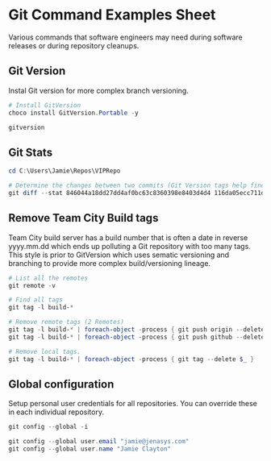 # Git Command Examples Sheet

Various commands that software engineers may need during software releases or during repository cleanups.

## Git Version

Instal Git version for more complex branch versioning.

```PowerShell
# Install GitVersion
choco install GitVersion.Portable -y

gitversion
```

## Git Stats

```PowerShell
cd C:\Users\Jamie\Repos\VIPRepo

# Determine the changes between two commits (Git Version tags help find the SHA references)
git diff --stat 846044a18dd27dd4af0bc63c8360398e8403d4d4 116da05ecc711dc1612a5b57a4d453d4161d0e77
```

## Remove Team City Build tags

Team City build server has a build number that is often a date in reverse yyyy.mm.dd which ends up polluting a Git repository with too many tags. This style is prior to GitVersion which uses sematic versioning and branching to provide more complex build/versioning lineage.

```PowerShell
# List all the remotes
git remote -v

# Find all tags 
git tag -l build-*

# Remove remote tags (2 Remotes)
git tag -l build-* | foreach-object -process { git push origin --delete $_ }
git tag -l build-* | foreach-object -process { git push github --delete $_ }

# Remove local tags.
git tag -l build-* | foreach-object -process { git tag --delete $_ }
```

## Global configuration

Setup personal user credentials for all repositories. You can override these in each individual repository.

```PowerShell
git config --global -i

git config --global user.email "jamie@jenasys.com"
git config --global user.name "Jamie Clayton"
```
